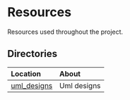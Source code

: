 # Resources

Resources used throughout the project.

## Directories

|   Location    |   About   |
|   :---        |   :---    |
|   [uml_designs](uml_designs/README.md) | Uml designs
